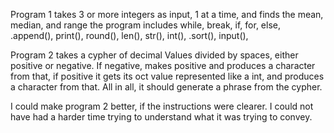 Program 1 takes 3 or more integers as input, 1 at a time, and finds the mean, median, and range
the program includes while, break, if, for, else, .append(), print(), round(), len(), str(), int(), .sort(), input(), 

Program 2 takes a cypher of decimal Values divided by spaces, either positive or negative.
If negative, makes positive and produces a character from that, if positive it gets its oct value represented like a int, and produces a character from that.
All in all, it should generate a phrase from the cypher.

I could make program 2 better, if the instructions were clearer. I could not have had a harder time trying to understand what it was trying to convey.